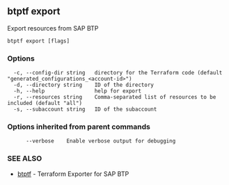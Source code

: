 ## btptf export

Export resources from SAP BTP

```
btptf export [flags]
```

### Options

```
  -c, --config-dir string   directory for the Terraform code (default "generated_configurations_<account-id>")
  -d, --directory string    ID of the directory
  -h, --help                help for export
  -r, --resources string    Comma-separated list of resources to be included (default "all")
  -s, --subaccount string   ID of the subaccount
```

### Options inherited from parent commands

```
      --verbose    Enable verbose output for debugging
```

### SEE ALSO

* [btptf](btptf.md)	 - Terraform Exporter for SAP BTP

